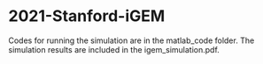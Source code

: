 # 2021-Stanford-iGEM
Codes for running the simulation are in the matlab_code folder. The simulation results are included in the igem_simulation.pdf. 
